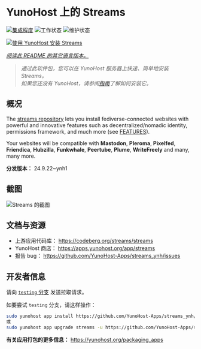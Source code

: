 <!--
注意：此 README 由 <https://github.com/YunoHost/apps/tree/master/tools/readme_generator> 自动生成
请勿手动编辑。
-->

# YunoHost 上的 Streams

[![集成程度](https://dash.yunohost.org/integration/streams.svg)](https://ci-apps.yunohost.org/ci/apps/streams/) ![工作状态](https://ci-apps.yunohost.org/ci/badges/streams.status.svg) ![维护状态](https://ci-apps.yunohost.org/ci/badges/streams.maintain.svg)

[![使用 YunoHost 安装 Streams](https://install-app.yunohost.org/install-with-yunohost.svg)](https://install-app.yunohost.org/?app=streams)

*[阅读此 README 的其它语言版本。](./ALL_README.md)*

> *通过此软件包，您可以在 YunoHost 服务器上快速、简单地安装 Streams。*  
> *如果您还没有 YunoHost，请参阅[指南](https://yunohost.org/install)了解如何安装它。*

## 概况

The [streams repository](https://codeberg.org/streams/streams/) lets you install fediverse-connected websites with powerful and innovative features such as decentralized/nomadic identity, permissions framework, and much more (see [FEATURES](doc/FEATURES.md)).

Your websites will be compatible with **Mastodon**, **Pleroma**, **Pixelfed**, **Friendica**, **Hubzilla**, **Funkwhale**, **Peertube**, **Plume**, **WriteFreely** and many, many more.


**分发版本：** 24.9.22~ynh1

## 截图

![Streams 的截图](./doc/screenshots/example.png)

## 文档与资源

- 上游应用代码库： <https://codeberg.org/streams/streams>
- YunoHost 商店： <https://apps.yunohost.org/app/streams>
- 报告 bug： <https://github.com/YunoHost-Apps/streams_ynh/issues>

## 开发者信息

请向 [`testing` 分支](https://github.com/YunoHost-Apps/streams_ynh/tree/testing) 发送拉取请求。

如要尝试 `testing` 分支，请这样操作：

```bash
sudo yunohost app install https://github.com/YunoHost-Apps/streams_ynh/tree/testing --debug
或
sudo yunohost app upgrade streams -u https://github.com/YunoHost-Apps/streams_ynh/tree/testing --debug
```

**有关应用打包的更多信息：** <https://yunohost.org/packaging_apps>
